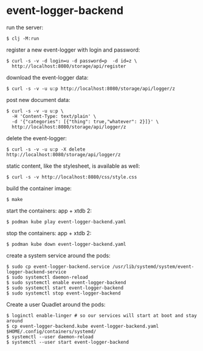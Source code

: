 # event-logger-backend

run the server:
```
$ clj -M:run
```

register a new event-logger with login and password:
```
$ curl -s -v -d login=u -d password=p  -d id=z \
  http://localhost:8080/storage/api/register
```

download the event-logger data:
```
$ curl -s -v -u u:p http://localhost:8080/storage/api/logger/z
```

post new document data:
```
$ curl -s -v -u u:p \
  -H 'Content-Type: text/plain' \
  -d '{"categories": [{"thing": true,"whatever": 2}]}' \
  http://localhost:8080/storage/api/logger/z
```

delete the event-logger:
```
$ curl -s -v -u u:p -X delete http://localhost:8080/storage/api/logger/z
```

static content, like the stylesheet, is available as well:
```
$ curl -s -v http://localhost:8080/css/style.css
```

build the container image:
```
$ make
```

start the containers: app + xtdb 2:
```
$ podman kube play event-logger-backend.yaml
```

stop the containers: app + xtdb 2:
```
$ podman kube down event-logger-backend.yaml
```

create a system service around the pods:
```
$ sudo cp event-logger-backend.service /usr/lib/systemd/system/event-logger-backend-service
$ sudo systemctl daemon-reload
$ sudo systemctl enable event-logger-backend
$ sudo systemctl start event-logger-backend
$ sudo systemctl stop event-logger-backend
```

Create a user Quadlet around the pods:
```
$ loginctl enable-linger # so our services will start at boot and stay around
$ cp event-logger-backend.kube event-logger-backend.yaml $HOME/.config/containers/systemd/
$ systemctl --user daemon-reload
$ systemctl --user start event-logger-backend
```
